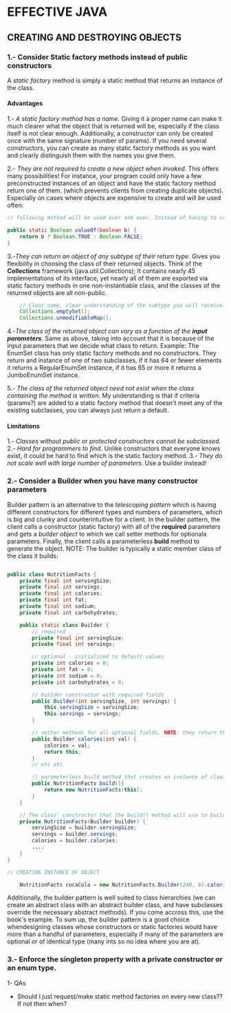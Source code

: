 # EFFECTIVE JAVA


## CREATING AND DESTROYING OBJECTS

### 1.- Consider Static factory methods instead of public constructors

A *static factory* method is simply a static method that returns an instance of the class. 

#### **Advantages**  

1.- _A static factory method has a name._ Giving it a proper name can make it much clearer what the object that is returned will be, especially if the class itself is not clear enough. Additionally, a constructor can only be created once with the same signature (number of params). If you need several constructors, you can create as many static factory methods as you want and clearly distinguish them with the names you give them.  

2.- _They are not required to create a new object when invoked_. This offers many possibilities! For instance, your program could only have a few preconstructed instances of an object and have the static factory method return one of them. (which prevents clients from creating duplicate objects). Especially on cases where objects are expensive to create and will be used often:

```java
// following method will be used over and over. Instead of having to create Boolean value every time its called, it just returns one of its 2 pre-created objects.

public static Boolean valueOf(boolean b) {
	return b ? Boolean.TRUE : Boolean.FALSE;
}
``` 

3.-_They can return an object of any subtype of their return type_. Gives you flexibility in choosing the class of their returned objects. Think of the **Collections** framework (java.util.Collections); It contains nearly 45 implementations of its interface, yet nearly all of them are exported via static factory methods in one non-instantiable class, and the classes of the returned objects are all non-public.
```java
	// Clear name, clear understanding of the subtype you will receive. How much easier is it this way for the Client to use the API?
	Collections.emptySet();
    Collections.unmodifiableMap();

``` 

4.-_The class of the returned object can vary as a function of the **input parameters**_. Same as above, taking into account that it is because of the input parameters that we decide what class to return.  Example: The EnumSet class has only static factory methods and no constructors. They return and instance of one of two subclasses, if it has 64 or fewer elements it returns a RegularEnumSet instance, if it has 65 or more it returns a JumboEnumSet instance.

5.- _The class of the returned object need not exist when the class containing the method is written_. My understanding is that if criteria (params?) are added to a static factory method that doesn't meet any of the existing subclasses, you can always just return a default.

#### **Limitations**

1.- _Classes without public or protected constructors cannot be subclassed_.
2.- _Hard for programmers to find_. Unlike constructors that everyone knows exist, it could be hard to find which is the static factory method.
3.- _They do not scale well with large number of parameters_. Use a builder instead!



### 2.- Consider a Builder when you have many constructor parameters

Builder pattern is an alternative to the *telescoping pattern* which is having different constructors for different types and numbers of parameters, which is big and clunky and counterintuitive for a client. In the builder pattern, the client calls a constructor (static factory) with all of the **required** parameters and gets a *builder object* to which we call setter methods for optionala parameters. Finally, the client calls a parameterless **build** method to generate the object. NOTE: The builder is typically a static member class of the class it builds:

```java

public class NutritionFacts {
	private final int servingSize;
	private final int servings;
	private final int calories;
	private final int fat;
	private final int sodium;
	private final int carbohydrates;

	public static class Builder {
		// required
		private final int servingSize;
		private final int servings;

		// optional - initialized to default values
		private int calories = 0;
		private int fat = 0;
		private int sodium = 0;
		private int carbohydrates = 0;

		// builder constructor with required fields
		public Builder(int servingSize, int servings) {
			this.servingSize = servingSize;
			this.servings = servings;
		}

		// setter methods for all optional fields. NOTE: they return the Builder Object
		public Builder calories(int val) {
			calories = val;
			return this;
		}
		// etc etc

		// parameterless build method that creates an instance of class using our builder object
		public NutritionFacts build(){
			return new NutritionFacts(this);
		}
	}

	// The class' constructor that the build() method will use to build the object. NOTE that access is private preventing clients from calling constructor directly.
	private NutritionFacts(Builder builder) {
		servingSize = builder.servingSize;
		servings = builder.servings;
		calories = builder.calories;
		....
	}
}

// CREATING INSTANCE OF OBJECT

	NutritionFacts cocaCola = new NutritionFacts.Builder(240, 8).calories(100).sodium(35).carbohydrates(27).build();

```

Additionally, the builder pattern is well suited to class hierarchies (we can create an abstract class with an abstract builder class, and have subclasses override the necessary abstract methods). If you come accross this, use the book's example.
To sum up, the builder pattern is a good choice whendesigning classes whose constructors or static factories would have more than a handful of parameters, especially if many of the parameters are optional or of identical type (many ints so no idea where you are at).

### 3.- Enforce the singleton property with a private constructor or an enum type.

1- QAs

* Should I just request/make static method factories on every new class?? If not then when?

